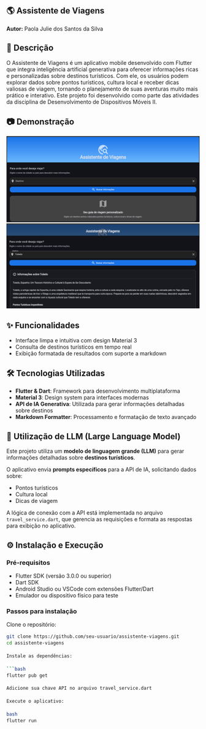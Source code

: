 ## 🌎 Assistente de Viagens

**Autor:** Paola Julie dos Santos da Silva


## 📱 Descrição

O Assistente de Viagens é um aplicativo mobile desenvolvido com Flutter que integra inteligência artificial generativa para oferecer informações ricas e personalizadas sobre destinos turísticos.
Com ele, os usuários podem explorar dados sobre pontos turísticos, cultura local e receber dicas valiosas de viagem, tornando o planejamento de suas aventuras muito mais prático e interativo.
Este projeto foi desenvolvido como parte das atividades da disciplina de Desenvolvimento de Dispositivos Móveis II.

## 📷 Demonstração

 ![tela1](images/img1.png)  ![tela2](images/img2.png) 


## ✨ Funcionalidades

- Interface limpa e intuitiva com design Material 3  
- Consulta de destinos turísticos em tempo real  
- Exibição formatada de resultados com suporte a markdown  


## 🛠️ Tecnologias Utilizadas

- **Flutter & Dart**: Framework para desenvolvimento multiplataforma  
- **Material 3**: Design system para interfaces modernas  
- **API de IA Generativa**: Utilizada para gerar informações detalhadas sobre destinos  
- **Markdown Formatter**: Processamento e formatação de texto avançado  



## 🤖 Utilização de LLM (Large Language Model)

Este projeto utiliza um **modelo de linguagem grande (LLM)** para gerar informações detalhadas sobre **destinos turísticos**.

O aplicativo envia **prompts específicos** para a API de IA, solicitando dados sobre:

- Pontos turísticos  
- Cultura local  
- Dicas de viagem

A lógica de conexão com a API está implementada no arquivo `travel_service.dart`, que gerencia as requisições e formata as respostas para exibição no aplicativo.

## ⚙️ Instalação e Execução

### Pré-requisitos

- Flutter SDK (versão 3.0.0 ou superior)  
- Dart SDK  
- Android Studio ou VSCode com extensões Flutter/Dart  
- Emulador ou dispositivo físico para teste  

### Passos para instalação

Clone o repositório:

```bash
git clone https://github.com/seu-usuario/assistente-viagens.git
cd assistente-viagens

Instale as dependências:

```bash
flutter pub get

Adicione sua chave API no arquivo travel_service.dart

Execute o aplicativo:

bash
flutter run



